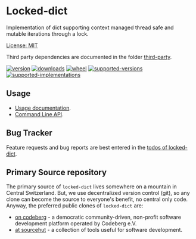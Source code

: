 # Locked-dict

Implementation of dict supporting context managed thread safe and mutable iterations through a lock.

[License: MIT](https://github.com/sthagen/locked-dict/blob/default/LICENSE)

Third party dependencies are documented in the folder [third-party](third-party/README.md).

[![version](https://img.shields.io/pypi/v/locked-dict.svg?style=flat)](https://pypi.python.org/pypi/locked-dict/)
[![downloads](https://pepy.tech/badge/locked-dict/month)](https://pepy.tech/project/locked-dict)
[![wheel](https://img.shields.io/pypi/wheel/locked-dict.svg?style=flat)](https://pypi.python.org/pypi/locked-dict/)
[![supported-versions](https://img.shields.io/pypi/pyversions/locked-dict.svg?style=flat)](https://pypi.python.org/pypi/locked-dict/)
[![supported-implementations](https://img.shields.io/pypi/implementation/locked-dict.svg?style=flat)](https://pypi.python.org/pypi/locked-dict/)

## Usage

* [Usage documentation](https://codes.dilettant.life/docs/locked-dict/usage).
* [Command Line API](https://codes.dilettant.life/docs/locked-dict/api).


## Bug Tracker

Feature requests and bug reports are best entered in the [todos of locked-dict](https://todo.sr.ht/~sthagen/locked-dict).

## Primary Source repository

The primary source of `locked-dict` lives somewhere on a mountain in Central Switzerland.
But, we use decentralized version control (git), so any clone can become the source to everyone's benefit, no central only code.
Anyway, the preferred public clones of `locked-dict` are:

* [on codeberg](https://codeberg.org/sthagen/locked-dict) - a democratic community-driven, non-profit software development platform operated by Codeberg e.V.
* [at sourcehut](https://git.sr.ht/~sthagen/locked-dict) - a collection of tools useful for software development.
